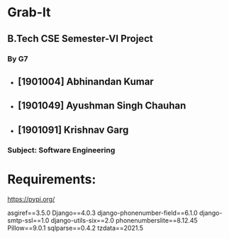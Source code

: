
# Grab-It

##  B.Tech CSE Semester-VI Project

### By G7

- 	## [1901004]	Abhinandan Kumar
- 	## [1901049]	Ayushman Singh Chauhan
- 	## [1901091]	Krishnav Garg


### Subject: Software Engineering 

# Requirements:
https://pypi.org/

asgiref==3.5.0
Django==4.0.3
django-phonenumber-field==6.1.0
django-smtp-ssl==1.0
django-utils-six==2.0
phonenumberslite==8.12.45
Pillow==9.0.1
sqlparse==0.4.2
tzdata==2021.5

